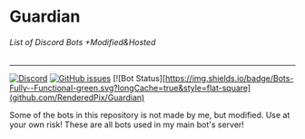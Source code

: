 # Guardian
###### List of Discord Bots +Modified&Hosted
---
[![Discord](https://discordapp.com/api/guilds/426553671296221194/embed.png)](https://discord.gg/D3k4TM4)
[![GitHub issues](https://img.shields.io/github/issues/RenderedPix/Guardian.svg)](https://github.com/RenderedPix/Guardian/issues)
[![Bot Status][https://img.shields.io/badge/Bots-Fully--Functional-green.svg?longCache=true&style=flat-square](github.com/RenderedPix/Guardian)

Some of the bots in this repository is not made by me, but modified. Use at your own risk! These are all bots used in my main bot's server!
